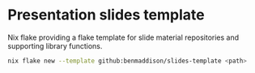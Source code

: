# Presentation slides template

Nix flake providing a flake template for slide material repositories and supporting library functions.

``` bash
nix flake new --template github:benmaddison/slides-template <path>
```
